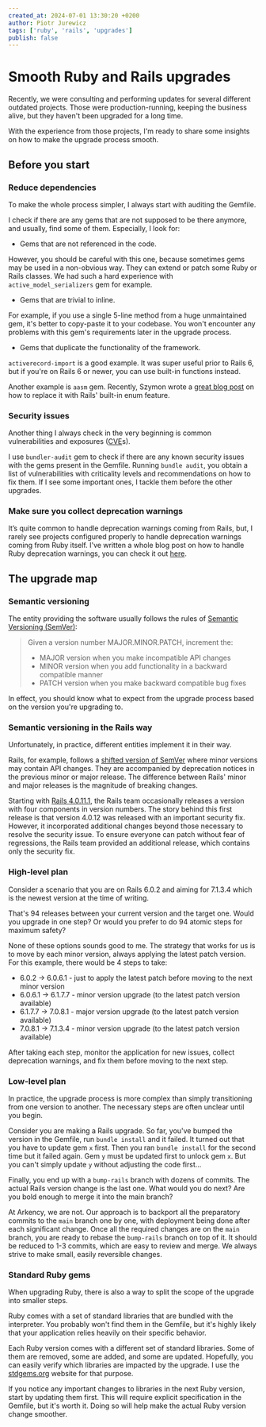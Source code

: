 ```yaml
---
created_at: 2024-07-01 13:30:20 +0200
author: Piotr Jurewicz
tags: ['ruby', 'rails', 'upgrades']
publish: false
---
```


# Smooth Ruby and Rails upgrades

Recently, we were consulting and performing updates for several different outdated projects.
Those were production-running, keeping the business alive, but they haven't been upgraded for a long time.

With the experience from those projects, I'm ready to share some insights on how to make the upgrade process smooth.

## Before you start

### Reduce dependencies
To make the whole process simpler, I always start with auditing the Gemfile.

I check if there are any gems that are not supposed to be there anymore, and usually, find some of them.
Especially, I look for:
- Gems that are not referenced in the code.

However, you should be careful with this one, because sometimes gems may be used in a non-obvious way. They can extend or patch some Ruby or Rails classes. We had such a hard experience with `active_model_serializers` gem for example.
- Gems that are trivial to inline.

For example, if you use a single 5-line method from a huge unmaintained gem, it's better to copy-paste it to your codebase. You won't encounter any problems with this gem's requirements later in the upgrade process.
- Gems that duplicate the functionality of the framework.

`activerecord-import` is a good example. It was super useful prior to Rails 6, but if you're on Rails 6 or newer, you can use built-in functions instead.

Another example is `aasm` gem. Recently, Szymon wrote a [great blog post](https://blog.arkency.com/replace-aasm-with-rails-enum-today/) on how to replace it with Rails' built-in enum feature.

### Security issues
Another thing I always check in the very beginning is common vulnerabilities and exposures ([CVE](https://www.cve.org)s).

I use `bundler-audit` gem to check if there are any known security issues with the gems present in the Gemfile.
Running `bundle audit`, you obtain a list of vulnerabilities with criticality levels and recommendations on how to fix them. If I see some important ones, I tackle them before the other upgrades.

### Make sure you collect deprecation warnings
It’s quite common to handle deprecation warnings coming from Rails, but, I rarely see projects configured properly to handle deprecation warnings coming from Ruby itself.
I've written a whole blog post on how to handle Ruby deprecation warnings, you can check it out [here](https://blog.arkency.com/do-you-tune-out-ruby-deprecation-warnings/).

## The upgrade map

### Semantic versioning
The entity providing the software usually follows the rules of [Semantic Versioning (SemVer)](https://semver.org):
> Given a version number MAJOR.MINOR.PATCH, increment the:
> - MAJOR version when you make incompatible API changes
> - MINOR version when you add functionality in a backward compatible manner
> - PATCH version when you make backward compatible bug fixes

In effect, you should know what to expect from the upgrade process based on the version you're upgrading to.

### Semantic versioning in the Rails way
Unfortunately, in practice, different entities implement it in their way.

Rails, for example, follows a [shifted version of SemVer](https://guides.rubyonrails.org/maintenance_policy.html) where minor versions may contain API changes. They are accompanied by deprecation notices in the previous minor or major release.
The difference between Rails' minor and major releases is the magnitude of breaking changes.

Starting with [Rails 4.0.11.1](https://rubyonrails.org/2014/11/19/Rails-4-0-11-1-and-4-1-7-1-have-been-released), the Rails team occasionally releases a version with four components in version numbers.
The story behind this first release is that version 4.0.12 was released with an important security fix.
However, it incorporated additional changes beyond those necessary to resolve the security issue.
To ensure everyone can patch without fear of regressions, the Rails team provided an additional release, which contains only the security fix.

### High-level plan
Consider a scenario that you are on Rails 6.0.2 and aiming for 7.1.3.4 which is the newest version at the time of writing.

That's 94 releases between your current version and the target one.
Would you upgrade in one step? Or would you prefer to do 94 atomic steps for maximum safety?

None of these options sounds good to me. The strategy that works for us is to move by each minor version, always applying the latest patch version.
For this example, there would be 4 steps to take:
- 6.0.2 -> 6.0.6.1 - just to apply the latest patch before moving to the next minor version
- 6.0.6.1 -> 6.1.7.7 - minor version upgrade (to the latest patch version available)
- 6.1.7.7 -> 7.0.8.1 - major version upgrade (to the latest patch version available)
- 7.0.8.1 -> 7.1.3.4 - minor version upgrade (to the latest patch version available)

After taking each step, monitor the application for new issues, collect deprecation warnings, and fix them before moving to the next step.

### Low-level plan
In practice, the upgrade process is more complex than simply transitioning from one version to another. The necessary steps are often unclear until you begin.

Consider you are making a Rails upgrade. So far, you've bumped the version in the Gemfile, run `bundle install` and it failed.
It turned out that you have to update gem `x` first. Then you ran `bundle install` for the second time but it failed again. 
Gem `y` must be updated first to unlock gem `x`. But you can't simply update `y` without adjusting the code first...

Finally, you end up with a `bump-rails` branch with dozens of commits. The actual Rails version change is the last one. What would you do next? Are you bold enough to merge it into the main branch?

At Arkency, we are not. Our approach is to backport all the preparatory commits to the `main` branch one by one, with deployment being done after each significant change.
Once all the required changes are on the `main` branch, you are ready to rebase the `bump-rails` branch on top of it.
It should be reduced to 1-3 commits, which are easy to review and merge. We always strive to make small, easily reversible changes.

### Standard Ruby gems
When upgrading Ruby, there is also a way to split the scope of the upgrade into smaller steps.

Ruby comes with a set of standard libraries that are bundled with the interpreter.
You probably won't find them in the Gemfile, but it's highly likely that your application relies heavily on their specific behavior.

Each Ruby version comes with a different set of standard libraries. Some of them are removed, some are added, and some are updated. Hopefully, you can easily verify which libraries are impacted by the upgrade.
I use the [stdgems.org](https://stdgems.org) website for that purpose.

If you notice any important changes to libraries in the next Ruby version, start by updating them first.
This will require explicit specification in the Gemfile, but it's worth it. Doing so will help make the actual Ruby version change smoother.
